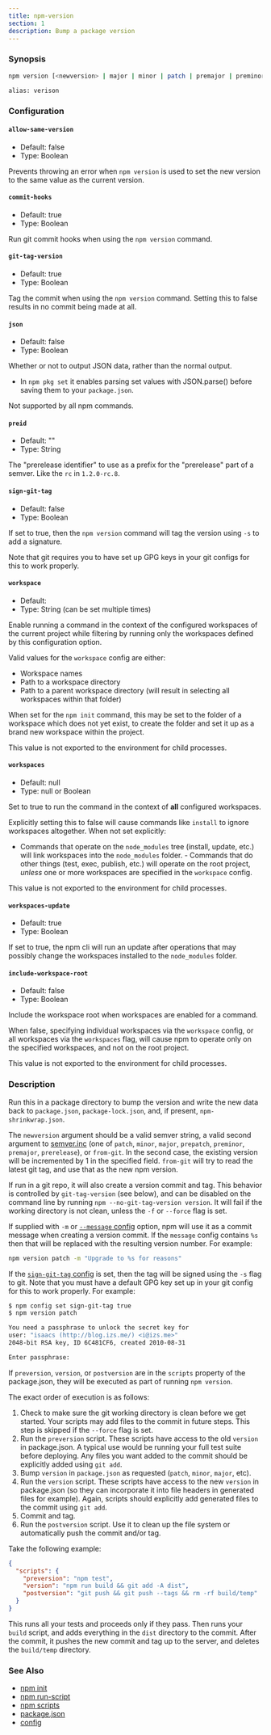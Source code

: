 ```yaml
---
title: npm-version
section: 1
description: Bump a package version
---
```


### Synopsis

```bash
npm version [<newversion> | major | minor | patch | premajor | preminor | prepatch | prerelease | from-git]

alias: verison
```

### Configuration

#### `allow-same-version`

* Default: false
* Type: Boolean

Prevents throwing an error when `npm version` is used to set the new version
to the same value as the current version.

#### `commit-hooks`

* Default: true
* Type: Boolean

Run git commit hooks when using the `npm version` command.

#### `git-tag-version`

* Default: true
* Type: Boolean

Tag the commit when using the `npm version` command. Setting this to false
results in no commit being made at all.

#### `json`

* Default: false
* Type: Boolean

Whether or not to output JSON data, rather than the normal output.

* In `npm pkg set` it enables parsing set values with JSON.parse() before
  saving them to your `package.json`.

Not supported by all npm commands.

#### `preid`

* Default: ""
* Type: String

The "prerelease identifier" to use as a prefix for the "prerelease" part of
a semver. Like the `rc` in `1.2.0-rc.8`.

#### `sign-git-tag`

* Default: false
* Type: Boolean

If set to true, then the `npm version` command will tag the version using
`-s` to add a signature.

Note that git requires you to have set up GPG keys in your git configs for
this to work properly.

#### `workspace`

* Default:
* Type: String (can be set multiple times)

Enable running a command in the context of the configured workspaces of the
current project while filtering by running only the workspaces defined by
this configuration option.

Valid values for the `workspace` config are either:

* Workspace names
* Path to a workspace directory
* Path to a parent workspace directory (will result in selecting all
  workspaces within that folder)

When set for the `npm init` command, this may be set to the folder of a
workspace which does not yet exist, to create the folder and set it up as a
brand new workspace within the project.

This value is not exported to the environment for child processes.

#### `workspaces`

* Default: null
* Type: null or Boolean

Set to true to run the command in the context of **all** configured
workspaces.

Explicitly setting this to false will cause commands like `install` to
ignore workspaces altogether. When not set explicitly:

- Commands that operate on the `node_modules` tree (install, update, etc.)
will link workspaces into the `node_modules` folder. - Commands that do
other things (test, exec, publish, etc.) will operate on the root project,
_unless_ one or more workspaces are specified in the `workspace` config.

This value is not exported to the environment for child processes.

#### `workspaces-update`

* Default: true
* Type: Boolean

If set to true, the npm cli will run an update after operations that may
possibly change the workspaces installed to the `node_modules` folder.

#### `include-workspace-root`

* Default: false
* Type: Boolean

Include the workspace root when workspaces are enabled for a command.

When false, specifying individual workspaces via the `workspace` config, or
all workspaces via the `workspaces` flag, will cause npm to operate only on
the specified workspaces, and not on the root project.

This value is not exported to the environment for child processes.

### Description

Run this in a package directory to bump the version and write the new data
back to `package.json`, `package-lock.json`, and, if present,
`npm-shrinkwrap.json`.

The `newversion` argument should be a valid semver string, a valid second
argument to [semver.inc](https://github.com/npm/node-semver#functions) (one
of `patch`, `minor`, `major`, `prepatch`, `preminor`, `premajor`,
`prerelease`), or `from-git`. In the second case, the existing version will
be incremented by 1 in the specified field.  `from-git` will try to read
the latest git tag, and use that as the new npm version.

If run in a git repo, it will also create a version commit and tag.  This
behavior is controlled by `git-tag-version` (see below), and can be
disabled on the command line by running `npm --no-git-tag-version version`.
It will fail if the working directory is not clean, unless the `-f` or
`--force` flag is set.

If supplied with `-m` or [`--message` config](/using-npm/config#message) option,
npm will use it as a commit message when creating a version commit.  If the
`message` config contains `%s` then that will be replaced with the resulting
version number. For example:

```bash
npm version patch -m "Upgrade to %s for reasons"
```

If the [`sign-git-tag` config](/using-npm/config#sign-git-tag) is set, then the
tag will be signed using the `-s` flag to git. Note that you must have a default
GPG key set up in your git config for this to work properly. For example:

```bash
$ npm config set sign-git-tag true
$ npm version patch

You need a passphrase to unlock the secret key for
user: "isaacs (http://blog.izs.me/) <i@izs.me>"
2048-bit RSA key, ID 6C481CF6, created 2010-08-31

Enter passphrase:
```

If `preversion`, `version`, or `postversion` are in the `scripts` property
of the package.json, they will be executed as part of running `npm
version`.

The exact order of execution is as follows:

1. Check to make sure the git working directory is clean before we get
   started.  Your scripts may add files to the commit in future steps.
   This step is skipped if the `--force` flag is set.
2. Run the `preversion` script. These scripts have access to the old
   `version` in package.json.  A typical use would be running your full
   test suite before deploying.  Any files you want added to the commit
   should be explicitly added using `git add`.
3. Bump `version` in `package.json` as requested (`patch`, `minor`,
   `major`, etc).
4. Run the `version` script. These scripts have access to the new `version`
   in package.json (so they can incorporate it into file headers in
   generated files for example).  Again, scripts should explicitly add
   generated files to the commit using `git add`.
5. Commit and tag.
6. Run the `postversion` script. Use it to clean up the file system or
   automatically push the commit and/or tag.

Take the following example:

```json
{
  "scripts": {
    "preversion": "npm test",
    "version": "npm run build && git add -A dist",
    "postversion": "git push && git push --tags && rm -rf build/temp"
  }
}
```

This runs all your tests and proceeds only if they pass. Then runs your
`build` script, and adds everything in the `dist` directory to the commit.
After the commit, it pushes the new commit and tag up to the server, and
deletes the `build/temp` directory.

### See Also

* [npm init](/commands/npm-init)
* [npm run-script](/commands/npm-run-script)
* [npm scripts](/using-npm/scripts)
* [package.json](/configuring-npm/package-json)
* [config](/using-npm/config)
